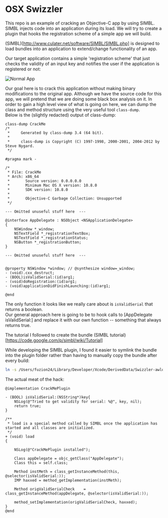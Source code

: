 OSX Swizzler
============

This repo is an example of cracking an Objective-C app by using SIMBL.  SIMBL injects code into an application during its load.  We will try to create a plugin that hooks the registration scheme of a simple app we will build.

(SIMBL)[http://www.culater.net/software/SIMBL/SIMBL.php] is designed to load bundles into an application to extend/change functionality of an app.

Our target application contains a simple 'registration scheme' that just checks the validity of an input key and notifies the user if the application is registered or not:

![Normal App](https://raw.github.com/Fuzion24/OSX_Swizzler/master/Docs/baseScreenshot.png)

Our goal here is to crack this application without making binary modifications to the original app.  Although we have the source code for this app, we will pretend that we are doing some black box analysis on it.  In order to gain a high level view of what is going on here, we can dump the class and method structure using the very useful tool `class-dump`.  
Below is the (slightly redacted) output of class-dump:
```
class-dump CrackMe
/*
 *     Generated by class-dump 3.4 (64 bit).
 *
 *     class-dump is Copyright (C) 1997-1998, 2000-2001, 2004-2012 by Steve Nygard.
 */

#pragma mark -

/*
 * File: CrackMe
 * Arch: x86_64
 *       Source version: 0.0.0.0.0
 *       Minimum Mac OS X version: 10.8.0
 *       SDK version: 10.8.0
 *
 *       Objective-C Garbage Collection: Unsupported
 */

--- Omitted unuseful stuff here  ---

@interface AppDelegate : NSObject <NSApplicationDelegate>
{
    NSWindow *_window;
    NSTextField *_registrationTextBox;
    NSTextField *_registrationStatus;
    NSButton *_registrationButton;
}

--- Omitted unuseful stuff here  ---


@property NSWindow *window; // @synthesize window=_window;
- (void).cxx_destruct;
- (BOOL)isValidSerial:(id)arg1;
- (void)doRegistration:(id)arg1;
- (void)applicationDidFinishLaunching:(id)arg1;

@end
```

The only function it looks like we really care about is `isValidSerial` that returns a boolean.  
Our general approach here is going to be to hook calls to [AppDelegate isValidSerial:] and replace it with our own function -- something that always returns true.

The tutorial I followed to create the bundle (SIMBL tutorial)[https://code.google.com/p/simbl/wiki/Tutorial]

While developing the SIMBL plugin, I found it easier to symlink the bundle into the plugin folder rather than having to manually copy the bundle after every build:
```bash
ln -s /Users/fuzion24/Library/Developer/Xcode/DerivedData/Swizzler-awlqvopkqunralfrlyrqcwxoipui/Build/Products/Debug/Swizzler.bundle ~/Library/Application\ Support/SIMBL/Plugins
```

The actual meat of the hack:

```obj-c
@implementation CrackMePlugin

- (BOOL) isValidSerial:(NSString*)key{
    NSLog(@"Tried to get validity for serial: %@", key, nil);
    return true;
}

/**
 * load is a special method called by SIMBL once the application has started and all classes are initialized.
 */
+ (void) load
{
    
    NSLog(@"CrackMePlugin installed");
    
    Class appDelegate = objc_getClass("AppDelegate");
    Class this = self.class;
    
    Method instMeth = class_getInstanceMethod(this, @selector(isValidSerial:));
    IMP haxxed = method_getImplementation(instMeth);
    
    Method origValidSerialCheck    = class_getInstanceMethod(appDelegate, @selector(isValidSerial:));
    
    method_setImplementation(origValidSerialCheck, haxxed);
}
@end
```


